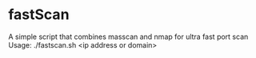 # fastScan
A simple script that combines masscan and nmap for ultra fast port scan  
Usage: ./fastscan.sh <ip address or domain\>
